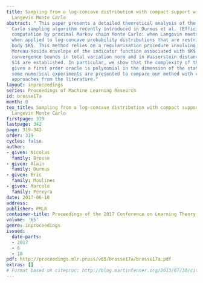 ```yaml
---
title: Sampling from a log-concave distribution with compact support with proximal
  Langevin Monte Carlo
abstract: " This paper presents a detailed theoretical analysis of the Langevin Monte
  Carlo sampling algorithm recently introduced in Durmus et al. (Efficient Bayesian
  computation by proximal Markov chain Monte Carlo: when Langevin meets Moreau, 2016)
  when applied to log-concave probability distributions that are restricted to a convex
  body $K$. This method relies on a regularisation procedure involving the
  Moreau-Yosida envelope of the indicator function associated with $K$. Explicit
  convergence bounds in total variation norm and in Wasserstein distance of order
  $1$ are established. In particular, we show that the complexity of this algorithm
  given a first order oracle is polynomial in the dimension of the state space. Finally,
  some numerical experiments are presented to compare our method with competing MCMC
  approaches from the literature."
layout: inproceedings
series: Proceedings of Machine Learning Research
id: brosse17a
month: 0
tex_title: Sampling from a log-concave distribution with compact support with proximal
  Langevin Monte Carlo
firstpage: 319
lastpage: 342
page: 319-342
order: 319
cycles: false
author:
- given: Nicolas
  family: Brosse
- given: Alain
  family: Durmus
- given: Éric
  family: Moulines
- given: Marcelo
  family: Pereyra
date: 2017-06-18
address: 
publisher: PMLR
container-title: Proceedings of the 2017 Conference on Learning Theory
volume: '65'
genre: inproceedings
issued:
  date-parts:
  - 2017
  - 6
  - 18
pdf: http://proceedings.mlr.press/v65/brosse17a/brosse17a.pdf
extras: []
# Format based on citeproc: http://blog.martinfenner.org/2013/07/30/citeproc-yaml-for-bibliographies/
---
```

